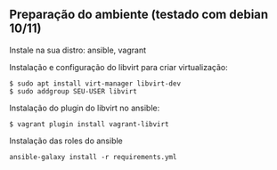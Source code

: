 ## Preparação do ambiente (testado com debian 10/11)

Instale na sua distro: ansible, vagrant

Instalação e configuração do libvirt para criar virtualização:

    $ sudo apt install virt-manager libvirt-dev
    $ sudo addgroup SEU-USER libvirt

Instalação do plugin do libvirt no ansible:

    $ vagrant plugin install vagrant-libvirt

Instalação das roles do ansible

    ansible-galaxy install -r requirements.yml